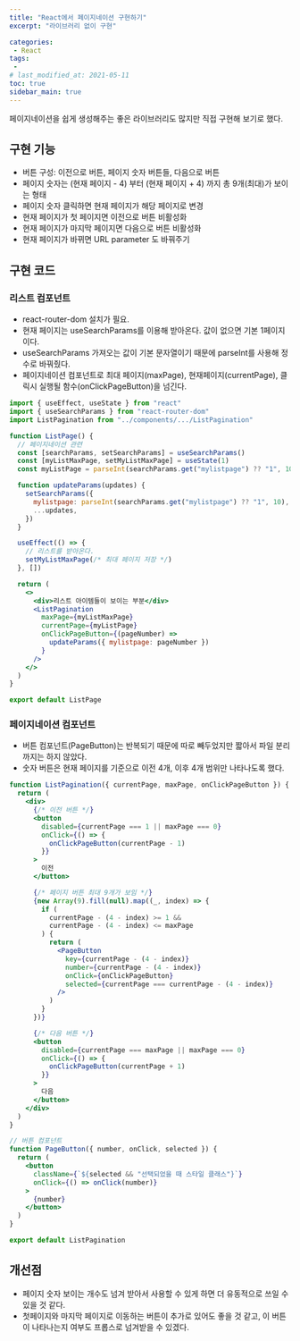 ```yaml
---
title: "React에서 페이지네이션 구현하기"
excerpt: "라이브러리 없이 구현"

categories:
 - React
tags:
 - 
# last_modified_at: 2021-05-11
toc: true
sidebar_main: true
---
```


페이지네이션을 쉽게 생성해주는 좋은 라이브러리도 많지만 직접 구현해 보기로 했다. 

## 구현 기능

- 버튼 구성: 이전으로 버튼, 페이지 숫자 버튼들, 다음으로 버튼
- 페이지 숫자는 (현재 페이지 - 4) 부터 (현재 페이지 + 4) 까지 총 9개(최대)가 보이는 형태
- 페이지 숫자 클릭하면 현재 페이지가 해당 페이지로 변경
- 현재 페이지가 첫 페이지면 이전으로 버튼 비활성화
- 현재 페이지가 마지막 페이지면 다음으로 버튼 비활성화
- 현재 페이지가 바뀌면 URL parameter 도 바꿔주기

## 구현 코드

### 리스트 컴포넌트

- react-router-dom 설치가 필요.
- 현재 페이지는 useSearchParams를 이용해 받아온다. 값이 없으면 기본 1페이지이다.
- useSearchParams 가져오는 값이 기본 문자열이기 때문에 parseInt를 사용해 정수로 바꿔줬다.
- 페이지네이션 컴포넌트로 최대 페이지(maxPage), 현재페이지(currentPage), 클릭시 실행될 함수(onClickPageButton)을 넘긴다.


```jsx
import { useEffect, useState } from "react"
import { useSearchParams } from "react-router-dom"
import ListPagination from "../components/.../ListPagination"

function ListPage() {
  // 페이지네이션 관련
  const [searchParams, setSearchParams] = useSearchParams()
  const [myListMaxPage, setMyListMaxPage] = useState(1)
  const myListPage = parseInt(searchParams.get("mylistpage") ?? "1", 10)

  function updateParams(updates) {
    setSearchParams({
      mylistpage: parseInt(searchParams.get("mylistpage") ?? "1", 10),
      ...updates,
    })
  }

  useEffect(() => {
    // 리스트를 받아온다.
    setMyListMaxPage(/* 최대 페이지 저장 */)
  }, [])

  return (
    <>
      <div>리스트 아이템들이 보이는 부분</div>
      <ListPagination
        maxPage={myListMaxPage}
        currentPage={myListPage}
        onClickPageButton={(pageNumber) =>
          updateParams({ mylistpage: pageNumber })
        }
      />
    </>
  )
}

export default ListPage
```

### 페이지네이션 컴포넌트

- 버튼 컴포넌트(PageButton)는 반복되기 때문에 따로 빼두었지만 짧아서 파일 분리까지는 하지 않았다.
- 숫자 버튼은 현재 페이지를 기준으로 이전 4개, 이후 4개 범위만 나타나도록 했다. 

```jsx
function ListPagination({ currentPage, maxPage, onClickPageButton }) {
  return (
    <div>
      {/* 이전 버튼 */}
      <button
        disabled={currentPage === 1 || maxPage === 0}
        onClick={() => {
          onClickPageButton(currentPage - 1)
        }}
      >
        이전
      </button>

      {/* 페이지 버튼 최대 9개가 보임 */}
      {new Array(9).fill(null).map((_, index) => {
        if (
          currentPage - (4 - index) >= 1 &&
          currentPage - (4 - index) <= maxPage
        ) {
          return (
            <PageButton
              key={currentPage - (4 - index)}
              number={currentPage - (4 - index)}
              onClick={onClickPageButton}
              selected={currentPage === currentPage - (4 - index)}
            />
          )
        }
      })}

      {/* 다음 버튼 */}
      <button
        disabled={currentPage === maxPage || maxPage === 0}
        onClick={() => {
          onClickPageButton(currentPage + 1)
        }}
      >
        다음
      </button>
    </div>
  )
}

// 버튼 컴포넌트
function PageButton({ number, onClick, selected }) {
  return (
    <button
      className={`${selected && "선택되었을 때 스타일 클래스"}`}
      onClick={() => onClick(number)}
    >
      {number}
    </button>
  )
}

export default ListPagination
```

## 개선점

- 페이지 숫자 보이는 개수도 넘겨 받아서 사용할 수 있게 하면 더 유동적으로 쓰일 수 있을 것 같다.
- 첫페이지와 마지막 페이지로 이동하는 버튼이 추가로 있어도 좋을 것 같고, 이 버튼이 나타나는지 여부도 프롭스로 넘겨받을 수 있겠다.